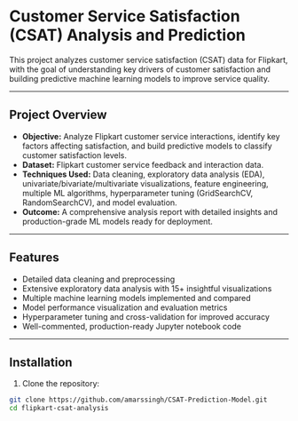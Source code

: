# Customer Service Satisfaction (CSAT) Analysis and Prediction

This project analyzes customer service satisfaction (CSAT) data for Flipkart, with the goal of understanding key drivers of customer satisfaction and building predictive machine learning models to improve service quality.

---

## Project Overview

- **Objective:** Analyze Flipkart customer service interactions, identify key factors affecting satisfaction, and build predictive models to classify customer satisfaction levels.
- **Dataset:** Flipkart customer service feedback and interaction data.
- **Techniques Used:** Data cleaning, exploratory data analysis (EDA), univariate/bivariate/multivariate visualizations, feature engineering, multiple ML algorithms, hyperparameter tuning (GridSearchCV, RandomSearchCV), and model evaluation.
- **Outcome:** A comprehensive analysis report with detailed insights and production-grade ML models ready for deployment.

---

## Features

- Detailed data cleaning and preprocessing
- Extensive exploratory data analysis with 15+ insightful visualizations
- Multiple machine learning models implemented and compared
- Model performance visualization and evaluation metrics
- Hyperparameter tuning and cross-validation for improved accuracy
- Well-commented, production-ready Jupyter notebook code

---

## Installation

1. Clone the repository:

```bash
git clone https://github.com/amarssingh/CSAT-Prediction-Model.git
cd flipkart-csat-analysis
